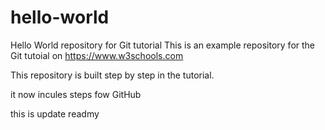 # hello-world
Hello World repository for Git tutorial
This is an example repository for the Git tutoial on https://www.w3schools.com

This repository is built step by step in the tutorial.

it now incules steps  fow GitHub

this is update readmy